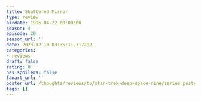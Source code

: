 ```yaml
---
title: Shattered Mirror
type: review
airdate: 1996-04-22 00:00:00
season: 4
episode: 20
season_url: ''
date: 2023-12-10 03:35:11.317292
categories:
- reviews
draft: false
rating: 0
has_spoilers: false
fanart_url: ''
poster_url: /thoughts/reviews/tv/star-trek-deep-space-nine/series_poster.jpg
tags: []
---
```



